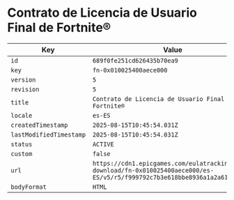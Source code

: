 # Contrato de Licencia de Usuario Final de Fortnite®

| Key | Value |
| --- | ----- |
| `id` | `689f0fe251cd626435b70ea9` |
| `key` | `fn-0x010025400aece000` |
| `version` | `5` |
| `revision` | `5` |
| `title` | `Contrato de Licencia de Usuario Final de Fortnite®` |
| `locale` | `es-ES` |
| `createdTimestamp` | `2025-08-15T10:45:54.031Z` |
| `lastModifiedTimestamp` | `2025-08-15T10:45:54.031Z` |
| `status` | `ACTIVE` |
| `custom` | `false` |
| `url` | `https://cdn1.epicgames.com/eulatracking-download/fn-0x010025400aece000/es-ES/v5/r5/f999792c7b3e618bbe8936a1a2a6106e.pdf` |
| `bodyFormat` | `HTML` |
